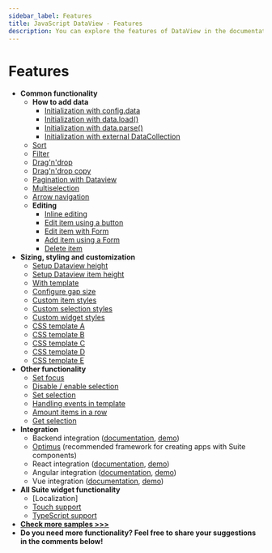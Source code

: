 ```yaml
---
sidebar_label: Features
title: JavaScript DataView - Features 
description: You can explore the features of DataView in the documentation of the DHTMLX JavaScript UI library. Browse developer guides and API reference, try out code examples and live demos, and download a free 30-day evaluation version of DHTMLX Suite 7.
---
```


# Features

- **Common functionality**
    - **How to add data**
        - [Initialization with config.data](https://snippet.dhtmlx.com/s547z4xr)
        - [Initialization with data.load()](https://snippet.dhtmlx.com/7rjmp5ol)
        - [Initialization with data.parse()](https://snippet.dhtmlx.com/shhsmgrq)
        - [Initialization with external DataCollection](https://snippet.dhtmlx.com/t632x22i)
    - [Sort](https://snippet.dhtmlx.com/mix83emb)
    - [Filter](https://snippet.dhtmlx.com/8f970hby)
    - [Drag'n'drop](https://snippet.dhtmlx.com/nia2e5a9)
    - [Drag'n'drop copy](https://snippet.dhtmlx.com/h89c3gl3)
    - [Pagination with Dataview](https://snippet.dhtmlx.com/xmf0lx8z)
    - [Multiselection](https://snippet.dhtmlx.com/g0xwdx10)
    - [Arrow navigation](https://snippet.dhtmlx.com/u7mgoly9)
    - **Editing**
        - [Inline editing](https://snippet.dhtmlx.com/m8fbqcza)
        - [Edit item using a button](https://snippet.dhtmlx.com/i09isp2d)
        - [Edit item with Form](https://snippet.dhtmlx.com/we9vm6iz)
        - [Add item using a Form](https://snippet.dhtmlx.com/k4sbj47b)
        - [Delete item](https://snippet.dhtmlx.com/i5cjuj2y)
- **Sizing, styling and customization**
    - [Setup Dataview height](https://snippet.dhtmlx.com/g1k2l4q0)
    - [Setup Dataview item height](https://snippet.dhtmlx.com/cth9mwrf)
    - [With template](https://snippet.dhtmlx.com/d6l6grr7)
    - [Configure gap size](https://snippet.dhtmlx.com/ozsuww1q)
    - [Custom item styles](https://snippet.dhtmlx.com/kpnzizbf)
    - [Custom selection styles](https://snippet.dhtmlx.com/n98tzmzp)
    - [Custom widget styles](https://snippet.dhtmlx.com/j1yv94o8)
    - [CSS template A](https://snippet.dhtmlx.com/dataview_template_a)
    - [CSS template B](https://snippet.dhtmlx.com/dataview_template_b)
    - [CSS template C](https://snippet.dhtmlx.com/dataview_template_c)
    - [CSS template D](https://snippet.dhtmlx.com/dataview_template_d)
    - [CSS template E](https://snippet.dhtmlx.com/dataview_template_e)
- **Other functionality**
    - [Set focus](https://snippet.dhtmlx.com/4l38pct7)
    - [Disable / enable selection](https://snippet.dhtmlx.com/kn42gb50)
    - [Set selection](https://snippet.dhtmlx.com/8li8wi20)
    - [Handling events in template](https://snippet.dhtmlx.com/26873eql)
    - [Amount items in a row](https://snippet.dhtmlx.com/de4r8km3)
    - [Get selection](https://snippet.dhtmlx.com/uop0vy8u)
- **Integration**
    - Backend integration ([documentation](integration/suite_and_backend.md), [demo](https://github.com/DHTMLX/nodejs-suite-demo))
    - [Optimus](optimus_guides/index.md) (recommended framework for creating apps with Suite components)
    - React integration ([documentation](integration/suite_and_react.md), [demo](https://github.com/DHTMLX/react-widgets))
    - Angular integration ([documentation](integration/suite_and_angular.md), [demo](https://github.com/DHTMLX/angular-suite-demo))
    - Vue integration ([documentation](integration/suite_and_vue.md), [demo](https://github.com/DHTMLX/vue-suite-demo))
- **All Suite widget functionality**
    - [Localization]
    - [Touch support](https://snippet.dhtmlx.com/q3cu6x1a)
    - [TypeScript support](common_features/using_typescript.md)
- [**Check more samples >>>**](https://snippet.dhtmlx.com/all?text=colorpicker)
- **Do you need more functionality? Feel free to share your suggestions in the comments below!**
